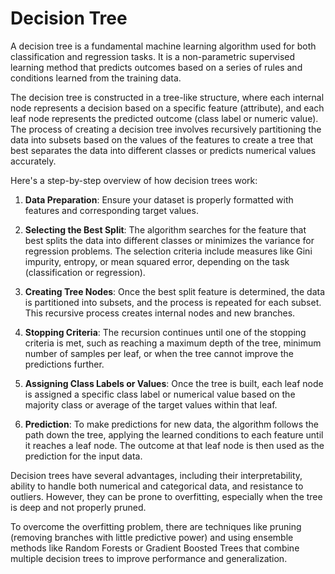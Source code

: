 # Decision Tree

A decision tree is a fundamental machine learning algorithm used for both classification and regression tasks. It is a non-parametric supervised learning method that predicts outcomes based on a series of rules and conditions learned from the training data.

The decision tree is constructed in a tree-like structure, where each internal node represents a decision based on a specific feature (attribute), and each leaf node represents the predicted outcome (class label or numeric value). The process of creating a decision tree involves recursively partitioning the data into subsets based on the values of the features to create a tree that best separates the data into different classes or predicts numerical values accurately.

Here's a step-by-step overview of how decision trees work:

1. **Data Preparation**: Ensure your dataset is properly formatted with features and corresponding target values.

2. **Selecting the Best Split**: The algorithm searches for the feature that best splits the data into different classes or minimizes the variance for regression problems. The selection criteria include measures like Gini impurity, entropy, or mean squared error, depending on the task (classification or regression).

3. **Creating Tree Nodes**: Once the best split feature is determined, the data is partitioned into subsets, and the process is repeated for each subset. This recursive process creates internal nodes and new branches.

4. **Stopping Criteria**: The recursion continues until one of the stopping criteria is met, such as reaching a maximum depth of the tree, minimum number of samples per leaf, or when the tree cannot improve the predictions further.

5. **Assigning Class Labels or Values**: Once the tree is built, each leaf node is assigned a specific class label or numerical value based on the majority class or average of the target values within that leaf.

6. **Prediction**: To make predictions for new data, the algorithm follows the path down the tree, applying the learned conditions to each feature until it reaches a leaf node. The outcome at that leaf node is then used as the prediction for the input data.

Decision trees have several advantages, including their interpretability, ability to handle both numerical and categorical data, and resistance to outliers. However, they can be prone to overfitting, especially when the tree is deep and not properly pruned.

To overcome the overfitting problem, there are techniques like pruning (removing branches with little predictive power) and using ensemble methods like Random Forests or Gradient Boosted Trees that combine multiple decision trees to improve performance and generalization.
